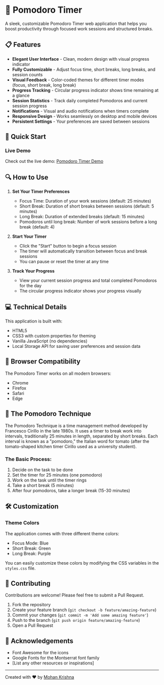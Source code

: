 # 🍅 Pomodoro Timer
  
A sleek, customizable Pomodoro Timer web application that helps you boost productivity through focused work sessions and structured breaks. 
 
## 📋 Features

- **Elegant User Interface** - Clean, modern design with visual progress indicator 
- **Fully Customizable** - Adjust focus time, short breaks, long breaks, and session counts  
- **Visual Feedback** - Color-coded themes for different timer modes (focus, short break, long break)
- **Progress Tracking** - Circular progress indicator shows time remaining at a glance
- **Session Statistics** - Track daily completed Pomodoros and current session progress 
- **Notifications** - Visual and audio notifications when timers complete
- **Responsive Design** - Works seamlessly on desktop and mobile devices  
- **Persistent Settings** - Your preferences are saved between sessions 

## 🚀 Quick Start 

### Live Demo

Check out the live demo: [Pomodoro Timer Demo](https://mohan13krishna.github.io/Pomodoro-Timer/)


## 🔍 How to Use

1. **Set Your Timer Preferences**
   - Focus Time: Duration of your work sessions (default: 25 minutes)
   - Short Break: Duration of short breaks between sessions (default: 5 minutes)
   - Long Break: Duration of extended breaks (default: 15 minutes)
   - Pomodoros until long break: Number of work sessions before a long break (default: 4)

2. **Start Your Timer**
   - Click the "Start" button to begin a focus session
   - The timer will automatically transition between focus and break sessions
   - You can pause or reset the timer at any time

3. **Track Your Progress**
   - View your current session progress and total completed Pomodoros for the day
   - The circular progress indicator shows your progress visually

## 💻 Technical Details

This application is built with:
- HTML5
- CSS3 with custom properties for theming
- Vanilla JavaScript (no dependencies)
- Local Storage API for saving user preferences and session data

## 📱 Browser Compatibility

The Pomodoro Timer works on all modern browsers:
- Chrome
- Firefox
- Safari
- Edge

## 🧠 The Pomodoro Technique

The Pomodoro Technique is a time management method developed by Francesco Cirillo in the late 1980s. It uses a timer to break work into intervals, traditionally 25 minutes in length, separated by short breaks. Each interval is known as a "pomodoro," the Italian word for tomato (after the tomato-shaped kitchen timer Cirillo used as a university student).

### The Basic Process:
1. Decide on the task to be done
2. Set the timer for 25 minutes (one pomodoro)
3. Work on the task until the timer rings
4. Take a short break (5 minutes)
5. After four pomodoros, take a longer break (15-30 minutes)

## 🛠️ Customization

### Theme Colors

The application comes with three different theme colors:
- Focus Mode: Blue
- Short Break: Green
- Long Break: Purple

You can easily customize these colors by modifying the CSS variables in the `styles.css` file.

## 🤝 Contributing

Contributions are welcome! Please feel free to submit a Pull Request.

1. Fork the repository
2. Create your feature branch (`git checkout -b feature/amazing-feature`)
3. Commit your changes (`git commit -m 'Add some amazing feature'`)
4. Push to the branch (`git push origin feature/amazing-feature`)
5. Open a Pull Request


## 🙏 Acknowledgements

- Font Awesome for the icons
- Google Fonts for the Montserrat font family
- [List any other resources or inspirations]

---

Created with ❤️ by [Mohan Krishna](https://github.com/mohan13krishna)
